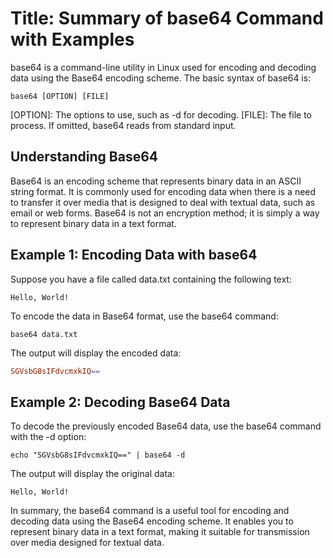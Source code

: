# Title: Summary of base64 Command with Examples

base64 is a command-line utility in Linux used for encoding and decoding data using the Base64 encoding scheme. The basic syntax of base64 is:

```shell
base64 [OPTION] [FILE]
```

[OPTION]: The options to use, such as -d for decoding.
[FILE]: The file to process. If omitted, base64 reads from standard input.

## Understanding Base64

Base64 is an encoding scheme that represents binary data in an ASCII string format. It is commonly used for encoding data when there is a need to transfer it over media that is designed to deal with textual data, such as email or web forms. Base64 is not an encryption method; it is simply a way to represent binary data in a text format.

## Example 1: Encoding Data with base64

Suppose you have a file called data.txt containing the following text:

```
Hello, World!
```

To encode the data in Base64 format, use the base64 command:

```shell
base64 data.txt
```

The output will display the encoded data:

```makefile
SGVsbG8sIFdvcmxkIQ==
```

## Example 2: Decoding Base64 Data

To decode the previously encoded Base64 data, use the base64 command with the -d option:

```shell
echo "SGVsbG8sIFdvcmxkIQ==" | base64 -d
```

The output will display the original data:

```
Hello, World!
```

In summary, the base64 command is a useful tool for encoding and decoding data using the Base64 encoding scheme. It enables you to represent binary data in a text format, making it suitable for transmission over media designed for textual data.
